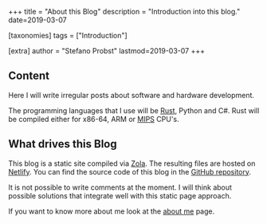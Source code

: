 +++
title = "About this Blog"
description = "Introduction into this blog."
date=2019-03-07

[taxonomies]
tags = ["Introduction"]

[extra]
author = "Stefano Probst"
lastmod=2019-03-07
+++
## Content
Here I will write irregular posts about software and hardware development.

The programming languages that I use will be [Rust](https://www.rust-lang.org/), Python and C#.
Rust will be compiled either for x86-64, ARM or [MIPS](https://en.wikipedia.org/wiki/MIPS_architecture) CPU's.

## What drives this Blog
This blog is a static site compiled via [Zola](https://getzola.org/).
The resulting files are hosted on [Netlify](https://netlify.com/). You can find the
source code of this blog in the [GitHub repository](https://github.com/senden9/personal-blog).

It is not possible to write comments at the moment.
I will think about possible solutions that integrate well with this static page approach.

If you want to know more about me look at the [about me](./aboutme/_index.md) page.
